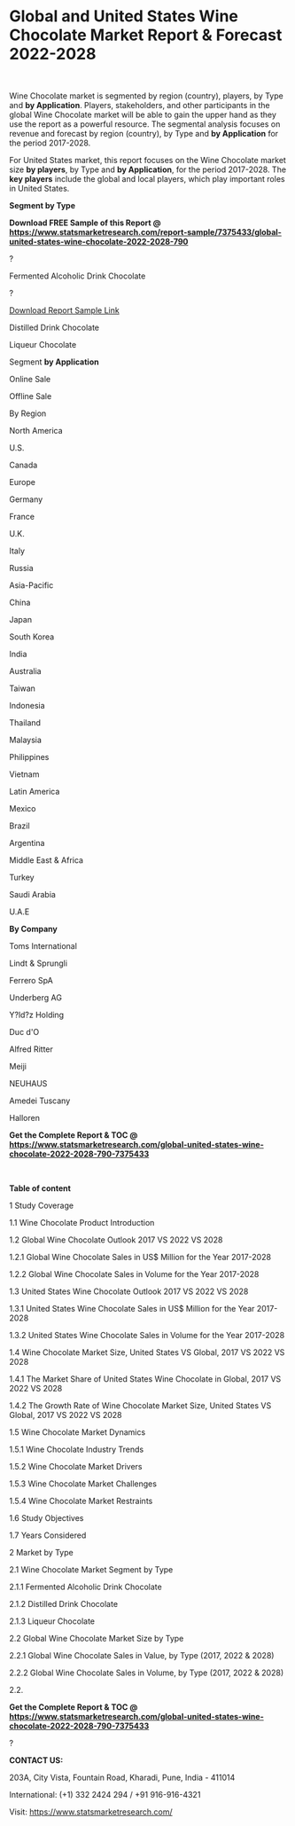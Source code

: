<h1>Global and United States Wine Chocolate Market Report & Forecast 2022-2028</h1><br/><p>Wine Chocolate market is segmented by region (country), players, by Type and <strong>by Application</strong>. Players, stakeholders, and other participants in the global Wine Chocolate market will be able to gain the upper hand as they use the report as a powerful resource. The segmental analysis focuses on revenue and forecast by region (country), by Type and <strong>by Application</strong> for the period 2017-2028.</p>
 
 
 
 <p>For United States market, this report focuses on the Wine Chocolate market size <strong>by players</strong>, by Type and <strong>by Application</strong>, for the period 2017-2028. The <strong>key players</strong> include the global and local players, which play important roles in United States.</p>
 
 
 
 <p><strong>Segment by Type</strong></p>
 
 
 
 <div><b>Download FREE Sample of this Report @ <a href="https://www.statsmarketresearch.com/download-free-sample/7375433/global-united-states-wine-chocolate-2022-2028-790">https://www.statsmarketresearch.com/report-sample/7375433/global-united-states-wine-chocolate-2022-2028-790</a></b></div>
 
 
 
 <p>? </p>
 
 
 
 <p>Fermented Alcoholic Drink Chocolate</p>
 
 
 
 <p>? </p>
 
 
 
 <p><a href="https://www.statsmarketresearch.com/download-free-sample/7375433/global-united-states-wine-chocolate-2022-2028-790">Download Report Sample Link</a></p>
 
 
 
 <p>Distilled Drink Chocolate</p>
 
 
 
 <p>Liqueur Chocolate</p>
 
 
 
 <p>Segment <strong>by Application</strong></p>
 
 
 
 <p>Online Sale</p>
 
 
 
 <p>Offline Sale</p>
 
 
 
 <p>By Region</p>
 
 
 
 <p>North America</p>
 
 
 
 <p>U.S.</p>
 
 
 
 <p>Canada</p>
 
 
 
 <p>Europe</p>
 
 
 
 <p>Germany</p>
 
 
 
 <p>France</p>
 
 
 
 <p>U.K.</p>
 
 
 
 <p>Italy</p>
 
 
 
 <p>Russia</p>
 
 
 
 <p>Asia-Pacific</p>
 
 
 
 <p>China</p>
 
 
 
 <p>Japan</p>
 
 
 
 <p>South Korea</p>
 
 
 
 <p>India</p>
 
 
 
 <p>Australia</p>
 
 
 
 <p>Taiwan</p>
 
 
 
 <p>Indonesia</p>
 
 
 
 <p>Thailand</p>
 
 
 
 <p>Malaysia</p>
 
 
 
 <p>Philippines</p>
 
 
 
 <p>Vietnam</p>
 
 
 
 <p>Latin America</p>
 
 
 
 <p>Mexico</p>
 
 
 
 <p>Brazil</p>
 
 
 
 <p>Argentina</p>
 
 
 
 <p>Middle East & Africa</p>
 
 
 
 <p>Turkey</p>
 
 
 
 <p>Saudi Arabia</p>
 
 
 
 <p>U.A.E</p>
 
 
 
 <p><strong>By Company</strong></p>
 
 
 
 <p>Toms International</p>
 
 
 
 <p>Lindt & Sprungli</p>
 
 
 
 <p>Ferrero SpA</p>
 
 
 
 <p>Underberg AG</p>
 
 
 
 <p>Y?ld?z Holding</p>
 
 
 
 <p>Duc d&#39;O</p>
 
 
 
 <p>Alfred Ritter</p>
 
 
 
 <p>Meiji</p>
 
 
 
 <p>NEUHAUS</p>
 
 
 
 <p>Amedei Tuscany</p>
 
 
 
 <p>Halloren</p>
 
 
 
 <div><b>Get the Complete Report & TOC @ <a href="https://www.statsmarketresearch.com/global-united-states-wine-chocolate-2022-2028-790-7375433">https://www.statsmarketresearch.com/global-united-states-wine-chocolate-2022-2028-790-7375433</a></b></div>
 
 
 
 <p><br />
 
 <b>Table of content</b></p>
 
 
 
 <p>1 Study Coverage<br />
 
 1.1 Wine Chocolate Product Introduction<br />
 
 1.2 Global Wine Chocolate Outlook 2017 VS 2022 VS 2028<br />
 
 1.2.1 Global Wine Chocolate Sales in US$ Million for the Year 2017-2028<br />
 
 1.2.2 Global Wine Chocolate Sales in Volume for the Year 2017-2028<br />
 
 1.3 United States Wine Chocolate Outlook 2017 VS 2022 VS 2028<br />
 
 1.3.1 United States Wine Chocolate Sales in US$ Million for the Year 2017-2028<br />
 
 1.3.2 United States Wine Chocolate Sales in Volume for the Year 2017-2028<br />
 
 1.4 Wine Chocolate Market Size, United States VS Global, 2017 VS 2022 VS 2028<br />
 
 1.4.1 The Market Share of United States Wine Chocolate in Global, 2017 VS 2022 VS 2028<br />
 
 1.4.2 The Growth Rate of Wine Chocolate Market Size, United States VS Global, 2017 VS 2022 VS 2028<br />
 
 1.5 Wine Chocolate Market Dynamics<br />
 
 1.5.1 Wine Chocolate Industry Trends<br />
 
 1.5.2 Wine Chocolate Market Drivers<br />
 
 1.5.3 Wine Chocolate Market Challenges<br />
 
 1.5.4 Wine Chocolate Market Restraints<br />
 
 1.6 Study Objectives<br />
 
 1.7 Years Considered<br />
 
 2 Market by Type<br />
 
 2.1 Wine Chocolate Market Segment by Type<br />
 
 2.1.1 Fermented Alcoholic Drink Chocolate<br />
 
 2.1.2 Distilled Drink Chocolate<br />
 
 2.1.3 Liqueur Chocolate<br />
 
 2.2 Global Wine Chocolate Market Size by Type<br />
 
 2.2.1 Global Wine Chocolate Sales in Value, by Type (2017, 2022 & 2028)<br />
 
 2.2.2 Global Wine Chocolate Sales in Volume, by Type (2017, 2022 & 2028)<br />
 
 2.2.</p>
 
 
 
 <div><b>Get the Complete Report & TOC @ <a href="https://www.statsmarketresearch.com/global-united-states-wine-chocolate-2022-2028-790-7375433">https://www.statsmarketresearch.com/global-united-states-wine-chocolate-2022-2028-790-7375433</a></b></div>
 
 
 
 <p>? </p>
 
 
 
 <p><b>CONTACT US:</b><br />
 
 203A, City Vista, Fountain Road, Kharadi, Pune, India - 411014<br />
 
 International: (+1) 332 2424 294 / +91 916-916-4321<br />
 
 Visit: <a href="https://www.statsmarketresearch.com/">https://www.statsmarketresearch.com/</a></p>